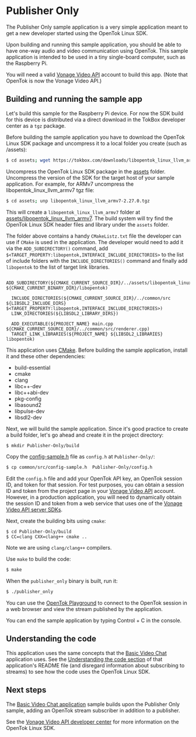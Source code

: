 # Publisher Only

The Publisher Only sample application is a very simple application meant to get
a new developer started using the OpenTok Linux SDK.

Upon building and running this sample application, you should be able to have
one-way audio and video communication using OpenTok. This sample application is
intended to be used in a tiny single-board computer, such as the Raspberry Pi.

You will need a valid [Vonage Video API](https://tokbox.com/developer/)
account to build this app. (Note that OpenTok is now the Vonage Video API.)

## Building and running the sample app

Let's build this sample for the Raspberry Pi device. For now the SDK build for
this device is distributed via a direct download in the TokBox developer center
as a `tgz` package.

Before building the sample application you have to download the OpenTok Linux SDK
package and uncompress it to a local folder you create (such as /assets):

```bash
$ cd assets; wget https://tokbox.com/downloads/libopentok_linux_llvm_armv7-2.27.0
```

Uncompress the OpenTok Linux SDK package in the [assets](../assets) folder.
Uncompress the version of the SDK for the target host of your sample application.
For example, for ARMv7 uncompress the libopentok_linux_llvm_armv7 tgz file:

```bash
$ cd assets; unp libopentok_linux_llvm_armv7-2.27.0.tgz
```

This will create a `libopentok_linux_llvm_armv7` folder at
[assets/libopentok_linux_llvm_armv7](../assets/libopentok_linux_llvm_armv7). The
build system will try find the OpenTok Linux SDK header files and library under
the `assets` folder.

The folder above contains a handy `CMakeListz.txt` file the developer can use if
`CMake` is used in the application. The developer would need to add it via the
`ADD_SUBDIRECTORY()` command, add `$<TARGET_PROPERTY:libopentok,INTERFACE_INCLUDE_DIRECTORIES>`
to the list of include folders with the `INCLUDE_DIRECTORIES()` command and
finally add `libopentok` to the list of target link libraries.

```
  ADD_SUBDIRECTORY(${CMAKE_CURRENT_SOURCE_DIR}/../assets/libopentok_linux_llvm_armv7 ${CMAKE_CURRENT_BINARY_DIR}/libopentok)

  INCLUDE_DIRECTORIES(${CMAKE_CURRENT_SOURCE_DIR}/../common/src ${LIBSDL2_INCLUDE_DIRS} $<TARGET_PROPERTY:libopentok,INTERFACE_INCLUDE_DIRECTORIES>)
  LINK_DIRECTORIES(${LIBSDL2_LIBRARY_DIRS})

  ADD_EXECUTABLE(${PROJECT_NAME} main.cpp ${CMAKE_CURRENT_SOURCE_DIR}/../common/src/renderer.cpp)
  TARGET_LINK_LIBRARIES(${PROJECT_NAME} ${LIBSDL2_LIBRARIES} libopentok)
```

This application uses [CMake](https://cmake.org). Before building
the sample application, install it and these other dependencies:

  - build-essential
  - cmake
  - clang
  - libc++-dev
  - libc++abi-dev
  - pkg-config
  - libasound2
  - libpulse-dev
  - libsdl2-dev

Next, we will build the sample application. Since it's good practice to create a build
folder, let's go ahead and create it in the project directory:

```bash
$ mkdir Publisher-Only/build
```

Copy the [config-sample.h](../common/src/config-sample.h) file as `config.h` at
`Publisher-Only/`:

```bash
$ cp common/src/config-sample.h  Publisher-Only/config.h
```

Edit the `config.h` file and add your OpenTok API key,
an OpenTok session ID, and token for that session. For test purposes,
you can obtain a session ID and token from the project page in your
[Vonage Video API](https://tokbox.com/developer/) account. However,
in a production application, you will need to dynamically obtain the session
ID and token from a web service that uses one of
the [Vonage Video API server SDKs](https://tokbox.com/developer/sdks/server/).

Next, create the building bits using `cmake`:

```
$ cd Publisher-Only/build
$ CC=clang CXX=clang++ cmake ..
```

Note we are using `clang/clang++` compilers.

Use `make` to build the code:

```bash
$ make
```

When the `publisher_only` binary is built, run it:

```bash
$ ./publisher_only
```

You can use the [OpenTok Playground](https://tokbox.com/developer/tools/playground/)
to connect to the OpenTok session in a web browser and view the stream published
by the application.

You can end the sample application by typing Control + C in the console.

## Understanding the code

This application uses the same concepts that
the [Basic Video Chat](../Basic-Video-Chat) application uses. See the
[Understanding the code section](../Basic-Video-Chat/README.md#understanding-the-code)
of that application's README file (and disregard information about subscribing
to streams) to see how the code uses the OpenTok Linux SDK.

## Next steps

The [Basic Video Chat application](../Basic-Video_Chat) sample builds upon the
Publisher Only sample, adding an OpenTok stream subscriber in addition to a publisher. 

See the [Vonage Video API developer center](https://tokbox.com/developer/)
for more information on the OpenTok Linux SDK.
